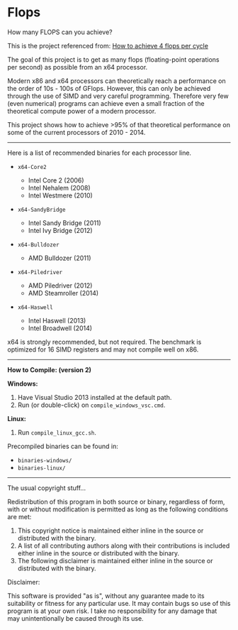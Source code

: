 Flops
=====

How many FLOPS can you achieve?

This is the project referenced from: [How to achieve 4 flops per cycle](http://stackoverflow.com/q/8389648/922184)

The goal of this project is to get as many flops (floating-point operations per second) as possible from an x64 processor.

Modern x86 and x64 processors can theoretically reach a performance on the order of 10s - 100s of GFlops.
However, this can only be achieved through the use of SIMD and very careful programming.
Therefore very few (even numerical) programs can achieve even a small fraction of the theoretical compute power of a modern processor.

This project shows how to achieve >95% of that theoretical performance on some of the current processors of 2010 - 2014.

-----

Here is a list of recommended binaries for each processor line.

 - `x64-Core2`
    - Intel Core 2 (2006)
    - Intel Nehalem (2008)
    - Intel Westmere (2010)

 - `x64-SandyBridge`
    - Intel Sandy Bridge (2011)
    - Intel Ivy Bridge (2012)

 - `x64-Bulldozer`
    - AMD Bulldozer (2011)

 - `x64-Piledriver`
    - AMD Piledriver (2012)
    - AMD Steamroller (2014)

 - `x64-Haswell`
    - Intel Haswell (2013)
    - Intel Broadwell (2014)

x64 is strongly recommended, but not required. The benchmark is optimized for 16 SIMD registers and may not compile well on x86.

-----

**How to Compile: (version 2)**

**Windows:**
 1. Have Visual Studio 2013 installed at the default path.
 2. Run (or double-click) on `compile_windows_vsc.cmd`.

**Linux:**
 1. Run `compile_linux_gcc.sh`.

Precompiled binaries can be found in:
 - `binaries-windows/`
 - `binaries-linux/`

-----

The usual copyright stuff...

Redistribution of this program in both source or binary, regardless of
form, with or without modification is permitted as long as the following
conditions are met:

 1.  This copyright notice is maintained either inline in the source or distributed with the binary.
 2.  A list of all contributing authors along with their contributions is included either inline in the source or distributed with the binary.
 3.  The following disclaimer is maintained either inline in the source or distributed with the binary.

Disclaimer:

This software is provided "as is", without any guarantee made to its
suitability or fitness for any particular use. It may contain bugs so use
of this program is at your own risk. I take no responsibility for any
damage that may unintentionally be caused through its use.

